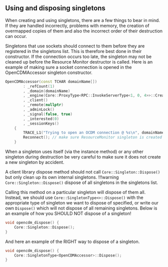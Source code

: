 ## Using and disposing singletons

When creating and using singletons, there are a few things to bear in mind. If they are handled incorrectly, problems with memory, the creation of overmapped copies of them and also the incorrect order of their destruction can occur.

Singletons that use sockets should connect to them before they are registered in the singletons list. This is therefore best done in their constructor. If the connection occurs too late, the singleton may not be cleaned up before the Resource Monitor destructor is called.
Here is an example of making sure a socket connection is opened in the OpenCDMAccessor singleton constructor.
```cpp
OpenCDMAccessor(const TCHAR domainName[])
        : _refCount(1)
        , _domain(domainName)
        , _engine(Core::ProxyType<RPC::InvokeServerType<1, 0, 4>>::Create())
        , _client()
        , _remote(nullptr)
        , _adminLock()
        , _signal(false, true)
        , _interested(0)
        , _sessionKeys()
    {
        TRACE_L1("Trying to open an OCDM connection @ %s\n", domainName);
        Reconnect(); // make sure ResourceMonitor singleton is created before OpenCDMAccessor so the destruction order is correct
    }
```

When a singleton uses itself (via the instance method) or any other singleton during destruction be very careful to make sure it does not create a new singleton by accident.
    
A client library dispose method should not call `Core::Singleton::Dispose()` but only clean up its own internal singletons. 
!!!warning
 `Core::Singleton::Dispose()` dispose of all singletons in the singletons list.

Calling this method on a particular singleton will dispose of them all. Instead, we should use `Core::SingletonType<>::Dispose()` with the appropriate type of singleton we want to dispose of specified, or write our own `Dispose()` which will not dispose of all remaining singletons.
Below is an example of how you SHOULD NOT dispose of a singleton!
```cpp
void opencdm_dispose() {
    Core::Singleton::Dispose();
}
```
And here an example of the RIGHT way to dispose of a singleton.
```cpp
void opencdm_dispose() {
    Core::SingletonType<OpenCDMAccessor>::Dispose();
}
```
